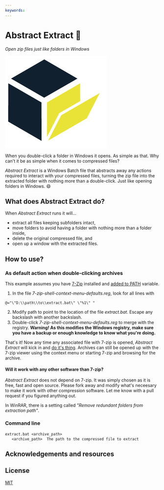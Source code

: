```yaml
---
keywords:
---
```

# Abstract Extract :open_file_folder:
_Open zip files just like folders in Windows_

![logotype](logo.png)

When you double-click a folder in Windows it opens. As simple as that. Why can't it be as simple when it comes to compressed files?

_Abstract Extract_ is a Windows Batch file that abstracts away any actions required to interact with your compressed files, turning the zip file into the extracted folder with nothing more than a double-click. Just like opening folders in Windows. :smile: 

## What does Abstract Extract do?

When _Abstract Extract_ runs it will...

* extract all files keeping subfolders intact,
* move folders to avoid having a folder with nothing more than a folder inside,
* delete the original compressed file, and
* open up a window with the extracted files.

## How to use?

### As default action when double-clicking archives

This example assumes you have [7-Zip](http://www.7-zip.org/) installed and [added to PATH](https://www.youtube.com/watch?v=qdfjWpeJDnw) variable. 

1. In the file _7-zip-shell-context-menu-defaults.reg_, look for all lines with

  ```
  @="\"D:\\path\\to\\extract.bat\" \"%1\" "
  ```
2. Modify path to point to the location of the file _extract.bat_. Escape any backslash with another backslash.
3. Double-click _7-zip-shell-context-menu-defaults.reg_ to merge with the registry. **Warning! As this modifies the Windows registry, make sure you have a backup or enough knowledge to know what you're doing.**

That's it! Now any time any associated file with 7-zip is opened, _Abstract Extract_ will kick in and [do it's thing](#what-does-abstract-extract-do). Archives can still be opened up with the 7-zip viewer using the context menu or starting 7-zip and browsing for the archive.

#### Will it work with any other software than 7-zip?

_Abstract Extract_ does not depend on 7-zip. It was simply chosen as it is free, fast and open source. Please fork away and modify what's neceesary to make it work with other compression software. Let me know with a pull request if you figured anything out.

In WinRAR, there is a setting called _"Remove redundant folders from extraction path"_.


### Command line

```
extract.bat <archive_path>
   <archive_path>  The path to the compressed file to extract
```


## Acknowledgements and resources

## License

[MIT](LICENSE)
